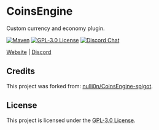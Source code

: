 # CoinsEngine

Custom currency and economy plugin.

[![Maven][mvn-badge]][mvn-url]
[![GPL-3.0 License][gpl-badge]][gpl-url]
[![Discord Chat][discord-badge]][discord-url]

[mvn-badge]: https://img.shields.io/badge/releases-mvn-orange.svg
[mvn-url]: https://mvn.tribufu.com/#/releases/com/tribufu/Tribufu-CoinsEngine
[gpl-badge]: https://img.shields.io/badge/license-GPLv3-blue.svg
[gpl-url]: https://github.com/TribufuForks/CoinsEngine/blob/master/LICENSE.txt
[discord-badge]: https://img.shields.io/discord/276504514616623104.svg?logo=discord&style=flat-square
[discord-url]: https://www.tribufu.com/discord

[Website](https://www.tribufu.com) |
[Discord](https://www.tribufu.com/discord)

## Credits

This project was forked from: [nulli0n/CoinsEngine-spigot].

[nulli0n/CoinsEngine-spigot]: https://github.com/nulli0n/CoinsEngine-spigot

## License

This project is licensed under the [GPL-3.0 License].

[GPL-3.0 License]: https://github.com/TribufuForks/CoinsEngine/blob/master/LICENSE.txt

